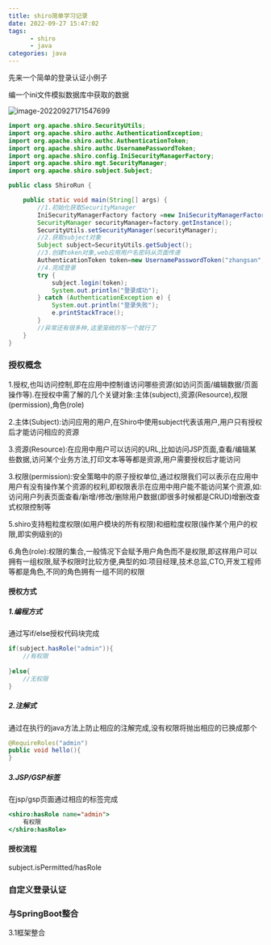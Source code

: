 ```yaml
---
title: shiro简单学习记录
date: 2022-09-27 15:47:02
tags:	
      - shiro
      - java
categories: java
---
```


先来一个简单的登录认证小例子

编一个ini文件模拟数据库中获取的数据

![image-20220927171547699](https://picture-1304716932.cos.ap-chengdu.myqcloud.com/img/image-20220927171547699.png)

```java
import org.apache.shiro.SecurityUtils;
import org.apache.shiro.authc.AuthenticationException;
import org.apache.shiro.authc.AuthenticationToken;
import org.apache.shiro.authc.UsernamePasswordToken;
import org.apache.shiro.config.IniSecurityManagerFactory;
import org.apache.shiro.mgt.SecurityManager;
import org.apache.shiro.subject.Subject;

public class ShiroRun {

    public static void main(String[] args) {
        //1.初始化获取SecurityManager
        IniSecurityManagerFactory factory =new IniSecurityManagerFactory("classpath:shiro.ini");
        SecurityManager securityManager=factory.getInstance();
        SecurityUtils.setSecurityManager(securityManager);
        //2.获取subject对象
        Subject subject=SecurityUtils.getSubject();
        //3.创建token对象,web应用用户名密码从页面传递
        AuthenticationToken token=new UsernamePasswordToken("zhangsan","123");
        //4.完成登录
        try {
            subject.login(token);
            System.out.println("登录成功");
        } catch (AuthenticationException e) {
            System.out.println("登录失败");
            e.printStackTrace();
        }
        //异常还有很多种,这里笼统的写一个就行了
    }
}

```

### 授权概念

1.授权,也叫访问控制,即在应用中控制谁访问哪些资源(如访问页面/编辑数据/页面操作等).在授权中需了解的几个关键对象:主体(subject),资源(Resource),权限(permission),角色(role)

2.主体(Subject):访问应用的用户,在Shiro中使用subject代表该用户,用户只有授权后才能访问相应的资源

3.资源(Resource):在应用中用户可以访问的URL,比如访问JSP页面,查看/编辑某些数据,访问某个业务方法,打印文本等等都是资源,用户需要授权后才能访问

3.权限(permission):安全策略中的原子授权单位,通过权限我们可以表示在应用中用户有没有操作某个资源的权利,即权限表示在应用中用户能不能访问某个资源,如:访问用户列表页面查看/新增/修改/删除用户数据(即很多时候都是CRUD)增删改查式权限控制等

5.shiro支持粗粒度权限(如用户模块的所有权限)和细粒度权限(操作某个用户的权限,即实例级别的)

6.角色(role):权限的集合,一般情况下会赋予用户角色而不是权限,即这样用户可以拥有一组权限,赋予权限时比较方便,典型的如:项目经理,技术总监,CTO,开发工程师等都是角色,不同的角色拥有一组不同的权限

#### 授权方式

##### 1.编程方式

通过写if/else授权代码块完成

```java
if(subject.hasRole("admin")){
    //有权限
    
}else{
    //无权限
}
```

##### 2.注解式

通过在执行的java方法上防止相应的注解完成,没有权限将抛出相应的已换成那个

```java
@RequireRoles("admin")
public void hello(){
}
```

##### 3.JSP/GSP标签

在jsp/gsp页面通过相应的标签完成

```jsp
<shiro:hasRole name="admin">
    有权限
</shiro:hasRole>
```

#### 授权流程

subject.isPermitted/hasRole





### 自定义登录认证

### 与SpringBoot整合

3.1框架整合
